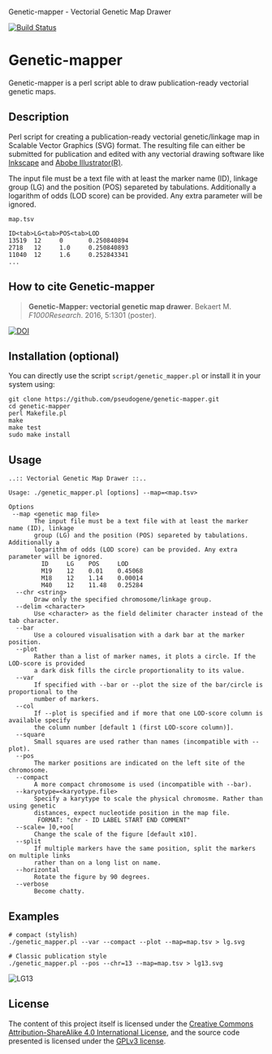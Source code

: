 Genetic-mapper - Vectorial Genetic Map Drawer

[![Build Status](https://travis-ci.org/pseudogene/genetic-mapper.svg?branch=master)](https://travis-ci.org/pseudogene/genetic-mapper)

# Genetic-mapper

Genetic-mapper is a perl script able to draw publication-ready vectorial genetic maps.

## Description

Perl script for creating a publication-ready vectorial genetic/linkage map in Scalable Vector Graphics (SVG) format. The resulting file can either be submitted for publication and edited with any vectorial drawing software like [Inkscape](https://inkscape.org/) and [Abobe Illustrator(R)](http://www.adobe.com/uk/products/illustrator.html).

The input file must be a text file with at least the marker name (ID), linkage group (LG) and the position (POS) separeted by tabulations. Additionally a logarithm of odds (LOD score) can be provided. Any extra parameter will be ignored.

```
map.tsv

ID<tab>LG<tab>POS<tab>LOD
13519  12     0       0.250840894
2718   12     1.0     0.250840893
11040  12     1.6     0.252843341
...
```

## How to cite Genetic-mapper

>**Genetic-Mapper: vectorial genetic map drawer**.
>Bekaert M.
>_F1000Research_. 2016, 5:1301 (poster).

[![DOI](https://img.shields.io/badge/DOI-10.7490%2Ff1000research.1112266.1-blue.svg)](http://dx.doi.org/10.7490/f1000research.1112266.1)

## Installation (optional)

You can directly use the script `script/genetic_mapper.pl` or install it in your system using:

```
git clone https://github.com/pseudogene/genetic-mapper.git
cd genetic-mapper
perl Makefile.pl
make
make test
sudo make install
```

## Usage

```
..:: Vectorial Genetic Map Drawer ::..

Usage: ./genetic_mapper.pl [options] --map=<map.tsv>

Options
 --map <genetic map file>
       The input file must be a text file with at least the marker name (ID), linkage
       group (LG) and the position (POS) separeted by tabulations. Additionally a
       logarithm of odds (LOD score) can be provided. Any extra parameter will be ignored.
         ID     LG    POS     LOD
         M19    12    0.01    0.45068
         M18    12    1.14    0.00014
         M40    12    11.48   0.25284
  --chr <string>
       Draw only the specified chromosome/linkage group.
  --delim <character>
       Use <character> as the field delimiter character instead of the tab character.
  --bar
       Use a coloured visualisation with a dark bar at the marker position.
  --plot
       Rather than a list of marker names, it plots a circle. If the LOD-score is provided
       a dark disk fills the circle proportionality to its value.
  --var
       If specified with --bar or --plot the size of the bar/circle is proportional to the
       number of markers.
  --col
       If --plot is specified and if more that one LOD-score column is available specify
       the column number [default 1 (first LOD-score column)].
  --square
       Small squares are used rather than names (incompatible with --plot).
  --pos
       The marker positions are indicated on the left site of the chromosome.
  --compact
       A more compact chromosome is used (incompatible with --bar).
  --karyotype=<karyotype.file>
       Specify a karytype to scale the physical chromosme. Rather than using genetic
       distances, expect nucleotide position in the map file.
        FORMAT: "chr - ID LABEL START END COMMENT"
  --scale= ]0,+oo[
       Change the scale of the figure [default x10].
  --split
       If multiple markers have the same position, split the markers on multiple links
       rather than on a long list on name.
  --horizontal
       Rotate the figure by 90 degrees.
  --verbose
       Become chatty.
```

## Examples

```
# compact (stylish)
./genetic_mapper.pl --var --compact --plot --map=map.tsv > lg.svg

# Classic publication style
./genetic_mapper.pl --pos --chr=13 --map=map.tsv > lg13.svg
```

![LG13](lg13.png "LG13 compact or classic")

## License
The content of this project itself is licensed under the [Creative Commons Attribution-ShareAlike 4.0 International License](http://creativecommons.org/licenses/by-sa/4.0/), and the source code presented is licensed under the [GPLv3 license](http://www.gnu.org/licenses/gpl-3.0.html).
